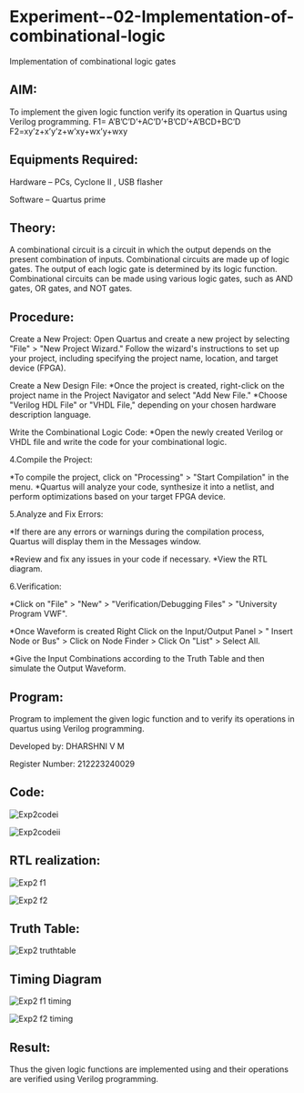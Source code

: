 # Experiment--02-Implementation-of-combinational-logic
Implementation of combinational logic gates
 
## AIM:
To implement the given logic function verify its operation in Quartus using Verilog programming.
 F1= A’B’C’D’+AC’D’+B’CD’+A’BCD+BC’D
F2=xy’z+x’y’z+w’xy+wx’y+wxy
 
## Equipments Required:

Hardware – PCs, Cyclone II , USB flasher

Software – Quartus prime

## Theory:
 
A combinational circuit is a circuit in which the output depends on the present combination of
inputs. Combinational circuits are made up of logic gates. The output of each logic gate is
determined by its logic function. Combinational circuits can be made using various logic gates,
such as AND gates, OR gates, and NOT gates.

## Procedure:

Create a New Project: Open Quartus and create a new project by selecting "File" > "New Project
Wizard." Follow the wizard's instructions to set up your project, including specifying the project
name, location, and target device (FPGA).

Create a New Design File: *Once the project is created, right-click on the project name in the
Project Navigator and select "Add New File." *Choose "Verilog HDL File" or "VHDL File," depending
on your chosen hardware description language.

Write the Combinational Logic Code: *Open the newly created Verilog or VHDL file and write the
code for your combinational logic.

4.Compile the Project:

*To compile the project, click on "Processing" > "Start Compilation" in the menu. *Quartus will
analyze your code, synthesize it into a netlist, and perform optimizations based on your target
FPGA device.

5.Analyze and Fix Errors:

*If there are any errors or warnings during the compilation process, Quartus will display them in the
Messages window.

*Review and fix any issues in your code if necessary. *View the RTL diagram.

6.Verification:

*Click on "File" > "New" > "Verification/Debugging Files" > "University Program VWF".

*Once Waveform is created Right Click on the Input/Output Panel > " Insert Node or Bus" > Click
on Node Finder > Click On "List" > Select All.

*Give the Input Combinations according to the Truth Table and then simulate the Output
Waveform.

## Program:

Program to implement the given logic function and to verify its operations in quartus using Verilog programming.

Developed by: DHARSHNI V M 

Register Number: 212223240029  

## Code:

![Exp2codei](https://github.com/Dharshni10/Experiment--02-Implementation-of-combinational-logic-/assets/145801097/91b060d1-05ac-4be8-8a90-9840be4a8a11)

![Exp2codeii](https://github.com/Dharshni10/Experiment--02-Implementation-of-combinational-logic-/assets/145801097/e2bd1379-4aec-47e5-b7b4-e4ec8d145e43)

## RTL realization:

![Exp2 f1](https://github.com/Dharshni10/Experiment--02-Implementation-of-combinational-logic-/assets/145801097/38884bf0-5ceb-4e4c-b829-d3ebc2ed7eba)

![Exp2 f2](https://github.com/Dharshni10/Experiment--02-Implementation-of-combinational-logic-/assets/145801097/2081941e-a0a7-44b9-b510-9ce629393a0c)

## Truth Table:

![Exp2 truthtable](https://github.com/Dharshni10/Experiment--02-Implementation-of-combinational-logic-/assets/145801097/b9927a32-316a-45fc-a202-5e273082e31f)

## Timing Diagram

![Exp2 f1 timing](https://github.com/Dharshni10/Experiment--02-Implementation-of-combinational-logic-/assets/145801097/e06f940b-56f3-447b-ac8b-8fd23f6fa610)

![Exp2 f2 timing](https://github.com/Dharshni10/Experiment--02-Implementation-of-combinational-logic-/assets/145801097/5fae9405-e9d4-49c7-9dd8-7edf83073269)

## Result:

Thus the given logic functions are implemented using  and their operations are verified using Verilog programming.
